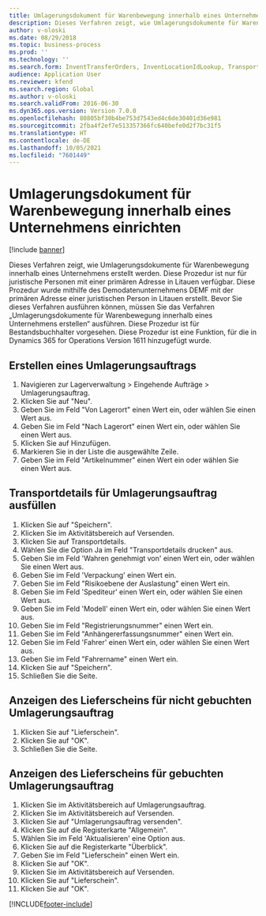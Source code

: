 ```yaml
---
title: Umlagerungsdokument für Warenbewegung innerhalb eines Unternehmens einrichten
description: Dieses Verfahren zeigt, wie Umlagerungsdokumente für Warenbewegung innerhalb eines Unternehmens eingerichtet werden.
author: v-oloski
ms.date: 08/29/2018
ms.topic: business-process
ms.prod: ''
ms.technology: ''
ms.search.form: InventTransferOrders, InventLocationIdLookup, TransportationDocument, HcmWorkerLookUp, SrsReportViewerForm, InventTransferParmShip
audience: Application User
ms.reviewer: kfend
ms.search.region: Global
ms.author: v-oloski
ms.search.validFrom: 2016-06-30
ms.dyn365.ops.version: Version 7.0.0
ms.openlocfilehash: 80805bf30b4be753d7543ed4c6de30401d36e981
ms.sourcegitcommit: 2fba4f2ef7e513357366fc640befe0d2f7bc31f5
ms.translationtype: HT
ms.contentlocale: de-DE
ms.lasthandoff: 10/05/2021
ms.locfileid: "7601449"
---
```

# <a name="set-up-the-transfer-documents-for-goods-movement-inside-a-company"></a>Umlagerungsdokument für Warenbewegung innerhalb eines Unternehmens einrichten

[!include [banner](../../includes/banner.md)]

Dieses Verfahren zeigt, wie Umlagerungsdokumente für Warenbewegung innerhalb eines Unternehmens erstellt werden. Diese Prozedur ist nur für juristische Personen mit einer primären Adresse in Litauen verfügbar. Diese Prozedur wurde mithilfe des Demodatenunternehmens DEMF mit der primären Adresse einer juristischen Person in Litauen erstellt. Bevor Sie dieses Verfahren ausführen können, müssen Sie das Verfahren „Umlagerungsdokumente für Warenbewegung innerhalb eines Unternehmens erstellen“ ausführen. Diese Prozedur ist für Bestandsbuchhalter vorgesehen. Diese Prozedur ist eine Funktion, für die in Dynamics 365 for Operations Version 1611 hinzugefügt wurde.


## <a name="create-a-transfer-order"></a>Erstellen eines Umlagerungsauftrags
1. Navigieren zur Lagerverwaltung > Eingehende Aufträge > Umlagerungsauftrag.
2. Klicken Sie auf "Neu".
3. Geben Sie im Feld "Von Lagerort" einen Wert ein, oder wählen Sie einen Wert aus.
4. Geben Sie im Feld "Nach Lagerort" einen Wert ein, oder wählen Sie einen Wert aus.
5. Klicken Sie auf Hinzufügen.
6. Markieren Sie in der Liste die ausgewählte Zeile.
7. Geben Sie im Feld "Artikelnummer" einen Wert ein oder wählen Sie einen Wert aus.

## <a name="enter-transportation-details-for-the-transfer-order"></a>Transportdetails für Umlagerungsauftrag ausfüllen
1. Klicken Sie auf "Speichern".
2. Klicken Sie im Aktivitätsbereich auf Versenden.
3. Klicken Sie auf Transportdetails.
4. Wählen Sie die Option Ja im Feld "Transportdetails drucken" aus.
5. Geben Sie im Feld 'Wahren genehmigt von' einen Wert ein, oder wählen Sie einen Wert aus.
6. Geben Sie im Feld 'Verpackung' einen Wert ein.
7. Geben Sie im Feld "Risikoebene der Auslastung" einen Wert ein.
8. Geben Sie im Feld 'Spediteur' einen Wert ein, oder wählen Sie einen Wert aus.
9. Geben Sie im Feld 'Modell' einen Wert ein, oder wählen Sie einen Wert aus.
10. Geben Sie im Feld "Registrierungsnummer" einen Wert ein.
11. Geben Sie im Feld "Anhängererfassungsnummer" einen Wert ein.
12. Geben Sie im Feld 'Fahrer' einen Wert ein, oder wählen Sie einen Wert aus.
13. Geben Sie im Feld "Fahrername" einen Wert ein.
14. Klicken Sie auf "Speichern".
15. Schließen Sie die Seite.

## <a name="view-the-packing-slip-for-the-unposted-transfer-order"></a>Anzeigen des Lieferscheins für nicht gebuchten Umlagerungsauftrag
1. Klicken Sie auf "Lieferschein".
2. Klicken Sie auf "OK".
3. Schließen Sie die Seite.

## <a name="view-the-packing-slip-for-the-posted-transfer-order"></a>Anzeigen des Lieferscheins für gebuchten Umlagerungsauftrag
1. Klicken Sie im Aktivitätsbereich auf Umlagerungsauftrag.
2. Klicken Sie im Aktivitätsbereich auf Versenden.
3. Klicken Sie auf "Umlagerungsauftrag versenden".
4. Klicken Sie auf die Registerkarte "Allgemein".
5. Wählen Sie im Feld 'Aktualisieren' eine Option aus.
6. Klicken Sie auf die Registerkarte "Überblick".
7. Geben Sie im Feld "Lieferschein" einen Wert ein.
8. Klicken Sie auf "OK".
9. Klicken Sie im Aktivitätsbereich auf Versenden.
10. Klicken Sie auf "Lieferschein".
11. Klicken Sie auf "OK".



[!INCLUDE[footer-include](../../../includes/footer-banner.md)]
